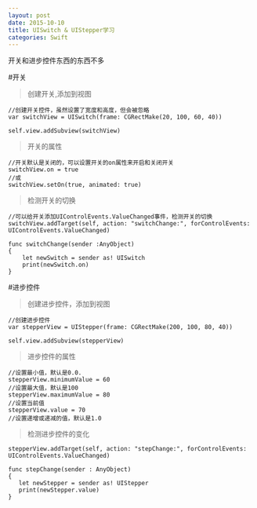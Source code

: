 ```yaml
---
layout: post
date: 2015-10-10
title: UISwitch & UIStepper学习
categories: Swift
---
```


开关和进步控件东西的东西不多

#开关

>创建开关,添加到视图
	
	//创建开关控件，虽然设置了宽度和高度，但会被忽略
	var switchView = UISwitch(frame: CGRectMake(20, 100, 60, 40))
	 
	self.view.addSubview(switchView)
	
>开关的属性
	
	//开关默认是关闭的，可以设置开关的on属性来开启和关闭开关
	switchView.on = true
	//或
	switchView.setOn(true, animated: true)
	
>检测开关的切换

	//可以给开关添加UIControlEvents.ValueChanged事件，检测开关的切换
	switchView.addTarget(self, action: "switchChange:", forControlEvents: UIControlEvents.ValueChanged)

	func switchChange(sender :AnyObject)
	{
		let newSwitch = sender as! UISwitch
		print(newSwitch.on)
	}
	
	
#进步控件	

>创建进步控件，添加到视图

	//创建进步控件
	var stepperView = UIStepper(frame: CGRectMake(200, 100, 80, 40))
    
	self.view.addSubview(stepperView)
	
>进步控件的属性

	//设置最小值，默认是0.0.
	stepperView.minimumValue = 60
	//设置最大值，默认是100
	stepperView.maximumValue = 80
	//设置当前值
	stepperView.value = 70
	//设置递增或递减的值，默认是1.0

>检测进步控件的变化

	stepperView.addTarget(self, action: "stepChange:", forControlEvents: UIControlEvents.ValueChanged)
	
	func stepChange(sender : AnyObject)
	{
	   let newStepper = sender as! UIStepper
	   print(newStepper.value)
	}